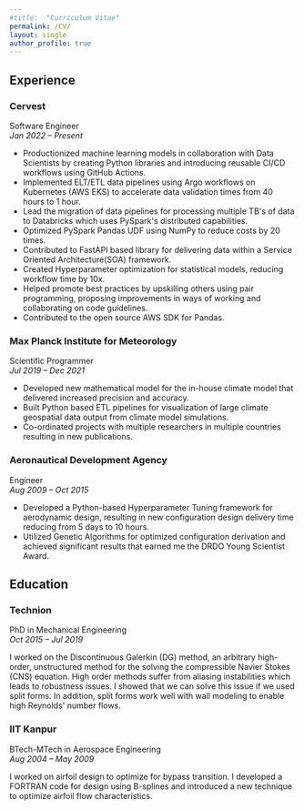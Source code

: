 ```yaml
---
#title:  "Curriculum Vitae"
permalink: /CV/
layout: single
author_profile: true
---
```


## Experience

### Cervest 
Software Engineer<br/> 
*Jan 2022 – Present*

* Productionized machine learning models in collaboration with Data Scientists by creating Python libraries and introducing reusable CI/CD workflows using GitHub Actions.
* Implemented ELT/ETL data pipelines using Argo workflows on Kubernetes (AWS EKS) to accelerate data validation times from 40 hours to 1 hour.
* Lead the migration of data pipelines for processing multiple TB's of data to Databricks which uses PySpark's distributed capabilities.
* Optimized PySpark Pandas UDF using NumPy to reduce costs by 20 times.
* Contributed to FastAPI based library for delivering data within a Service Oriented Architecture(SOA) framework.
* Created Hyperparameter optimization for statistical models, reducing workflow time by 10x.
* Helped promote best practices by upskilling others using pair programming, proposing improvements in ways of working and collaborating on code guidelines.
* Contributed to the open source AWS SDK for Pandas.



### Max Planck Institute for Meteorology
Scientific Programmer<br/> 
*Jul 2019 – Dec 2021*

* Developed new mathematical model for the in-house climate model that delivered increased precision and accuracy.
* Built Python based ETL pipelines for visualization of large climate geospatial data output from climate model simulations.
* Co-ordinated projects with multiple researchers in multiple countries resulting in new publications.



### Aeronautical Development Agency
Engineer<br/> 
*Aug 2009 – Oct 2015*

* Developed a Python-based Hyperparameter Tuning framework for aerodynamic design, resulting in new configuration design delivery time reducing from 5 days to 10 hours.
* Utilized Genetic Algorithms for optimized configuration derivation and achieved significant results that earned me the DRDO Young Scientist Award.


## Education

### Technion 
PhD in Mechanical Engineering<br/>
*Oct 2015 – Jul 2019*

I worked on the Discontinuous Galerkin (DG) method, an arbitrary high-order, unstructured method for the solving the compressible Navier Stokes (CNS) equation. High order methods suffer from aliasing instabilities which leads to robustness issues. I showed that we can solve this issue if we used split forms. In addition, split forms work well with wall modeling to enable high Reynolds' number flows.  

### IIT Kanpur 
BTech-MTech in Aerospace Engineering<br/>
*Aug 2004 – May 2009*

I worked on airfoil design to optimize for bypass transition.
I developed a FORTRAN code for design using B-splines 
and introduced a new technique to optimize airfoil flow characteristics.

















